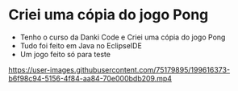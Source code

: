 # Criei uma cópia do jogo Pong

* Tenho o curso da Danki Code e Criei uma cópia do jogo Pong
* Tudo foi feito em Java no EclipseIDE
* Um jogo feito só para teste



https://user-images.githubusercontent.com/75179895/199616373-b6f98c94-5156-4f84-aa84-70e000bdb209.mp4

